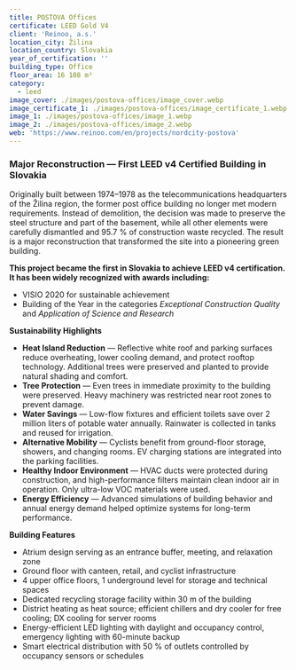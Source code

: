 ```yaml
---
title: POSTOVA Offices
certificate: LEED Gold V4
client: 'Reinoo, a.s.'
location_city: Žilina
location_country: Slovakia
year_of_certification: ''
building_type: Office
floor_area: 16 108 m²
category:
  - leed
image_cover: ./images/postova-offices/image_cover.webp
image_certificate_1: ./images/postova-offices/image_certificate_1.webp
image_1: ./images/postova-offices/image_1.webp
image_2: ./images/postova-offices/image_2.webp
web: 'https://www.reinoo.com/en/projects/nordcity-postova'
---
```


### Major Reconstruction — First LEED v4 Certified Building in Slovakia

Originally built between 1974–1978 as the telecommunications headquarters of the Žilina region, the former post office building no longer met modern requirements. Instead of demolition, the decision was made to preserve the steel structure and part of the basement, while all other elements were carefully dismantled and 95.7 % of construction waste recycled. The result is a major reconstruction that transformed the site into a pioneering green building.

**This project became the first in Slovakia to achieve LEED v4 certification. It has been widely recognized with awards including:**

- VISIO 2020 for sustainable achievement
- Building of the Year in the categories _Exceptional Construction Quality_ and _Application of Science and Research_

**Sustainability Highlights**

- **Heat Island Reduction** — Reflective white roof and parking surfaces reduce overheating, lower cooling demand, and protect rooftop technology. Additional trees were preserved and planted to provide natural shading and comfort.
- **Tree Protection** — Even trees in immediate proximity to the building were preserved. Heavy machinery was restricted near root zones to prevent damage.
- **Water Savings** — Low-flow fixtures and efficient toilets save over 2 million liters of potable water annually. Rainwater is collected in tanks and reused for irrigation.
- **Alternative Mobility** — Cyclists benefit from ground-floor storage, showers, and changing rooms. EV charging stations are integrated into the parking facilities.
- **Healthy Indoor Environment** — HVAC ducts were protected during construction, and high-performance filters maintain clean indoor air in operation. Only ultra-low VOC materials were used.
- **Energy Efficiency** — Advanced simulations of building behavior and annual energy demand helped optimize systems for long-term performance.

**Building Features**

- Atrium design serving as an entrance buffer, meeting, and relaxation zone
- Ground floor with canteen, retail, and cyclist infrastructure
- 4 upper office floors, 1 underground level for storage and technical spaces
- Dedicated recycling storage facility within 30 m of the building
- District heating as heat source; efficient chillers and dry cooler for free cooling; DX cooling for server rooms
- Energy-efficient LED lighting with daylight and occupancy control, emergency lighting with 60-minute backup
- Smart electrical distribution with 50 % of outlets controlled by occupancy sensors or schedules
